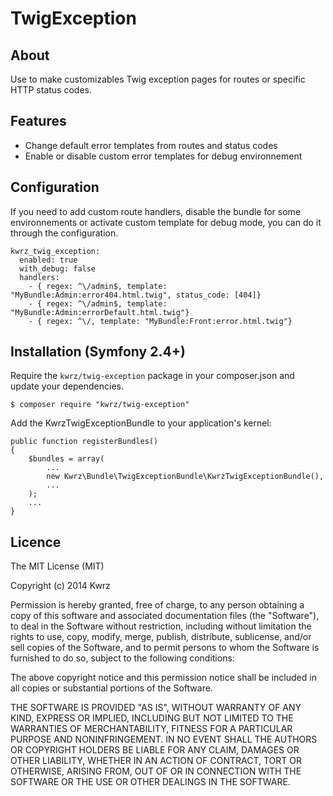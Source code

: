 TwigException
=============

## About

Use to make customizables Twig exception pages for routes or specific HTTP status codes.

## Features

* Change default error templates from routes and status codes
* Enable or disable custom error templates for debug environnement

## Configuration

If you need to add custom route handlers, disable the bundle for some environnements or activate custom template for debug mode, you can do it through the configuration.

    kwrz_twig_exception:
      enabled: true
      with_debug: false
      handlers:
        - { regex: ^\/admin$, template: "MyBundle:Admin:error404.html.twig", status_code: [404]}
        - { regex: ^\/admin$, template: "MyBundle:Admin:errorDefault.html.twig"}
        - { regex: ^\/, template: "MyBundle:Front:error.html.twig"}

## Installation (Symfony 2.4+)

Require the `kwrz/twig-exception` package in your composer.json and update your dependencies.

    $ composer require "kwrz/twig-exception"

Add the KwrzTwigExceptionBundle to your application's kernel:

    public function registerBundles()
    {
        $bundles = array(
            ...
            new Kwrz\Bundle\TwigExceptionBundle\KwrzTwigExceptionBundle(),
            ...
        );
        ...
    }

## Licence

The MIT License (MIT)

Copyright (c) 2014 Kwrz

Permission is hereby granted, free of charge, to any person obtaining a copy
of this software and associated documentation files (the "Software"), to deal
in the Software without restriction, including without limitation the rights
to use, copy, modify, merge, publish, distribute, sublicense, and/or sell
copies of the Software, and to permit persons to whom the Software is
furnished to do so, subject to the following conditions:

The above copyright notice and this permission notice shall be included in all
copies or substantial portions of the Software.

THE SOFTWARE IS PROVIDED "AS IS", WITHOUT WARRANTY OF ANY KIND, EXPRESS OR
IMPLIED, INCLUDING BUT NOT LIMITED TO THE WARRANTIES OF MERCHANTABILITY,
FITNESS FOR A PARTICULAR PURPOSE AND NONINFRINGEMENT. IN NO EVENT SHALL THE
AUTHORS OR COPYRIGHT HOLDERS BE LIABLE FOR ANY CLAIM, DAMAGES OR OTHER
LIABILITY, WHETHER IN AN ACTION OF CONTRACT, TORT OR OTHERWISE, ARISING FROM,
OUT OF OR IN CONNECTION WITH THE SOFTWARE OR THE USE OR OTHER DEALINGS IN THE
SOFTWARE.
